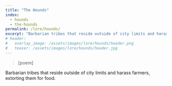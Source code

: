 ```yaml
---
title: "The Hounds"
index:
  - hounds
  - the-hounds
permalink: /lore/hounds/
excerpt: "Barbarian tribes that reside outside of city limits and harass farmers, extorting them for food."
# header:
#   overlay_image: /assets/images/lore/hounds/header.png
#   teaser: /assets/images/lore/hounds/header.jpg
---
```

> [poem]

Barbarian tribes that reside outside of city limits and harass farmers, extorting them for food.